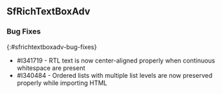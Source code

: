 ## SfRichTextBoxAdv

### Bug Fixes
{:#sfrichtextboxadv-bug-fixes}

* \#I341719 - RTL text is now center-aligned properly when continuous whitespace are present
* \#I340484 - Ordered lists with multiple list levels are now preserved properly while importing HTML

